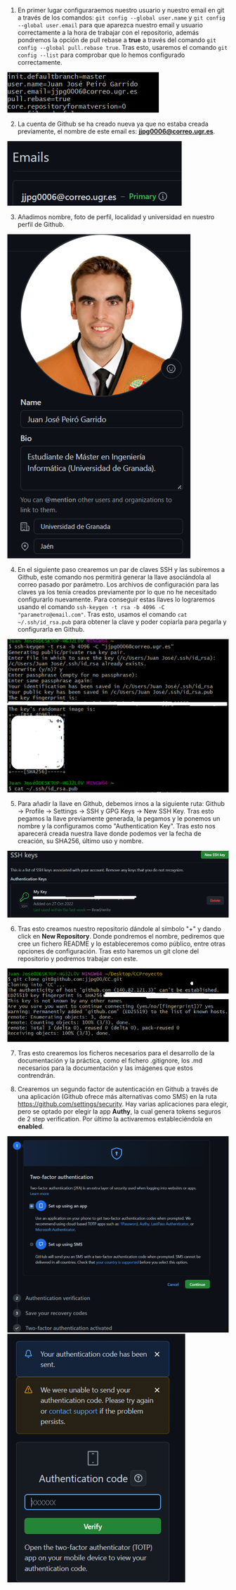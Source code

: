 1. En primer lugar configuraraemos nuestro usuario y nuestro email en git a través de los comandos: `git config --global user.name` y `git config --global user.email` para que aparezca nuestro email y usuario correctamente a la hora de trabajar con el repositorio, además pondremos la opción de pull rebase a **true** a través del comando `git config --global pull.rebase true`. Tras esto, usaremos el comando `git config --list` para comprobar que lo hemos configurado correctamente.
  

![Git config](../../imagenes/--list.png)

2. La cuenta de Github se ha creado nueva ya que no estaba creada previamente, el nombre de este email es: **jjpg0006@correo.ugr.es**.

![Email](../../imagenes/email.png)

3. Añadimos nombre, foto de perfil, localidad y universidad en nuestro perfil de Github.

![Perfil](../../imagenes/perfil.png)

4. En el siguiente paso crearemos un par de claves SSH y las subiremos a Github, este comando nos permitirá generar la llave asociándola al correo pasado por parámetro. Los archivos de configuración para las claves ya los tenía creados previamente por lo que no he necesitado configurarlo nuevamente. Para conseguir estas llaves lo lograremos usando el comando `ssh-keygen -t rsa -b 4096 -C "parametro@email.com"`. Tras esto, usamos el comando `cat ~/.ssh/id_rsa.pub` para obtener la clave y poder copiarla para pegarla y configurarla en Github.

![SSH Keys](../../imagenes/sshkeys.png)

5. Para añadir la llave en Github, debemos irnos a la siguiente ruta: Github -> Profile -> Settings -> SSH y GPG Keys -> New SSH Key. Tras esto pegamos la llave previamente generada, la pegamos y le ponemos un nombre y la configuramos como "Authentication Key". Tras esto nos aparecerá creada nuestra llave donde podemos ver la fecha de creación, su SHA256, último uso y nombre.

![SSH creacion git](../../imagenes/sshgit.png)

6. Tras esto creamos nuestro repositorio dándole al símbolo "+" y dando click en **New Repository**. Donde pondremos el nombre, pediremos que cree un fichero README y lo estableceremos como público, entre otras opciones de configuración.
Tras esto haremos un git clone del repositorio y podremos trabajar con este.

![Clone del repositorio](../../imagenes/clone.png)

7. Tras esto crearemos los ficheros necesarios para el desarrollo de la documentación y la práctica, como el fichero .gitignore, los .md necesarios para la documentación y las imágenes que estos contrendrán.

8. Crearemos un segundo factor de autenticación en Github a través de una aplicación (Github ofrece más alternativas como SMS) en la ruta https://github.com/settings/security. Hay varias aplicaciones para elegir, pero se optado por elegir la app **Authy**, la cual genera tokens seguros de 2 step verification. Por último la activaremos estableciéndola en **enabled**.

![Creacion autenticación](../../imagenes/auth1.png)
![Comprobar 2 step verification](../../imagenes/auth2.png)